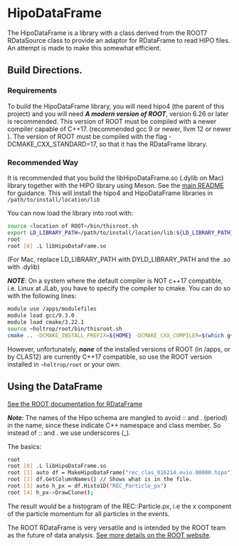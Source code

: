 # HipoDataFrame

The HipoDataFrame is a library with a class derived from the ROOT7 
RDataSource class to provide an adaptor for RDataFrame to read HIPO 
files. An attempt is made to make this somewhat efficient.

## Build Directions.

### Requirements
To build the HipoDataFrame library, you will need hipo4 (the parent of
this project) and you will need ***A modern version of ROOT***, 
version 6.26 or later is recommended. This version of ROOT must be
compiled with a newer compiler capable of C++17. (recommended gcc 9 or newer, 
llvm 12 or newer ). The version of ROOT must be compiled with the
flag -DCMAKE_CXX_STANDARD=17, so that it has the RDataFrame library.

### Recommended Way
It is recommended that you build the libHipoDataFrame.so 
(.dylib on Mac) library together with the HIPO library using Meson.
See the [main README](/README.md) for guidance.
This will install the hipo4 and HipoDataFrame libraries in
`/path/to/install/location/lib`

You can now load the library into root with:

```bash
source <location of ROOT>/bin/thisroot.sh
export LD_LIBRARY_PATH=/path/to/install/location/lib:${LD_LIBRARY_PATH}
root 
root [0] .L libHipoDataFrame.so
```
(For Mac, replace LD_LIBRARY_PATH with DYLD_LIBRARY_PATH
and the .so with .dylib)

***NOTE***: On a system where the default compiler is NOT c++17 compatible, i.e. Linux at JLab,
you have to specify the compiler to cmake. You can do so with the following lines:
```bash
module use /apps/modulefiles
module load gcc/9.3.0
module load cmake/3.22.1
source ~holtrop/root/bin/thisroot.sh
cmake .. -DCMAKE_INSTALL_PREFIX=${HOME} -DCMAKE_CXX_COMPILER=$(which g++) -DCMAKE_C_COMPILER=$(which gcc)
```

However, unfortunately, ***none*** of the installed versions of ROOT (in /apps, or by CLAS12) are 
currently C++17 compatible, so use the ROOT version installed in `~holtrop/root` or your own.

## Using the DataFrame

[See the ROOT documentation for RDataFrame](https://root.cern/doc/master/classROOT_1_1RDataFrame.html)

***Note***: The names of the Hipo schema are mangled to avoid :: and . (period) in the name, since
these indicate C++ namespace and class member. So instead of :: and . we use underscores (_).

The basics:

```bash
root 
root [0] .L libHipoDataFrame.so
root [1] auto df = MakeHipoDataFrame("rec_clas_016214.evio.00000.hipo")
root [2] df.GetColumnNames() // Shows what is in the file.
root [3] auto h_px = df.Histo1D("REC_Particle_px")
root [4] h_px->DrawClone();
```
The result would be a histogram of the REC::Particle.px, i.e the x component of the particle momentum
for all particles in the events.

The ROOT RDataFrame is very versatile and is intended by the ROOT team as the future of 
data analysis. [See more details on the ROOT website](https://root.cern/doc/master/classROOT_1_1RDataFrame.html). 
